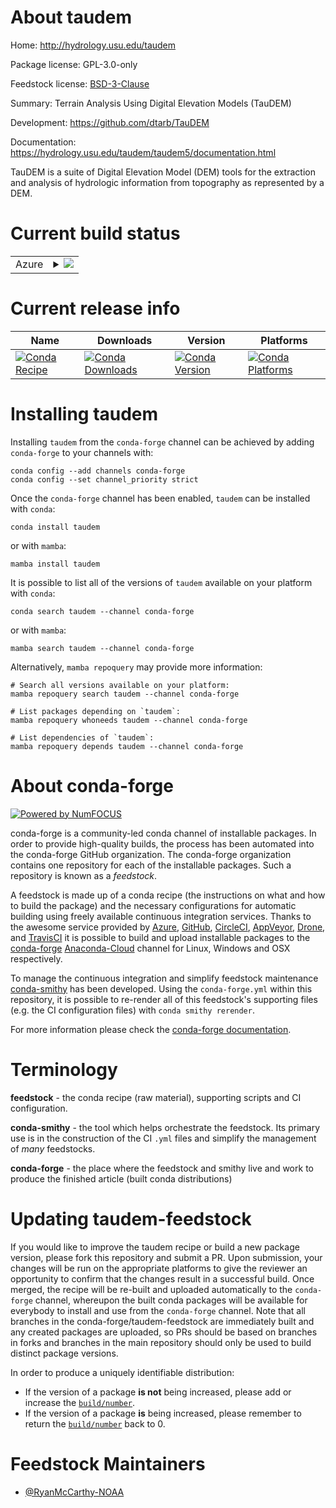 About taudem
============

Home: http://hydrology.usu.edu/taudem

Package license: GPL-3.0-only

Feedstock license: [BSD-3-Clause](https://github.com/conda-forge/taudem-feedstock/blob/main/LICENSE.txt)

Summary: Terrain Analysis Using Digital Elevation Models (TauDEM)

Development: https://github.com/dtarb/TauDEM

Documentation: https://hydrology.usu.edu/taudem/taudem5/documentation.html

TauDEM is a suite of Digital Elevation Model (DEM) tools for the extraction and analysis of hydrologic information from topography as represented by a DEM.

Current build status
====================


<table>
    
  <tr>
    <td>Azure</td>
    <td>
      <details>
        <summary>
          <a href="https://dev.azure.com/conda-forge/feedstock-builds/_build/latest?definitionId=10821&branchName=main">
            <img src="https://dev.azure.com/conda-forge/feedstock-builds/_apis/build/status/taudem-feedstock?branchName=main">
          </a>
        </summary>
        <table>
          <thead><tr><th>Variant</th><th>Status</th></tr></thead>
          <tbody><tr>
              <td>linux_64</td>
              <td>
                <a href="https://dev.azure.com/conda-forge/feedstock-builds/_build/latest?definitionId=10821&branchName=main">
                  <img src="https://dev.azure.com/conda-forge/feedstock-builds/_apis/build/status/taudem-feedstock?branchName=main&jobName=linux&configuration=linux_64_" alt="variant">
                </a>
              </td>
            </tr><tr>
              <td>win_64</td>
              <td>
                <a href="https://dev.azure.com/conda-forge/feedstock-builds/_build/latest?definitionId=10821&branchName=main">
                  <img src="https://dev.azure.com/conda-forge/feedstock-builds/_apis/build/status/taudem-feedstock?branchName=main&jobName=win&configuration=win_64_" alt="variant">
                </a>
              </td>
            </tr>
          </tbody>
        </table>
      </details>
    </td>
  </tr>
</table>

Current release info
====================

| Name | Downloads | Version | Platforms |
| --- | --- | --- | --- |
| [![Conda Recipe](https://img.shields.io/badge/recipe-taudem-green.svg)](https://anaconda.org/conda-forge/taudem) | [![Conda Downloads](https://img.shields.io/conda/dn/conda-forge/taudem.svg)](https://anaconda.org/conda-forge/taudem) | [![Conda Version](https://img.shields.io/conda/vn/conda-forge/taudem.svg)](https://anaconda.org/conda-forge/taudem) | [![Conda Platforms](https://img.shields.io/conda/pn/conda-forge/taudem.svg)](https://anaconda.org/conda-forge/taudem) |

Installing taudem
=================

Installing `taudem` from the `conda-forge` channel can be achieved by adding `conda-forge` to your channels with:

```
conda config --add channels conda-forge
conda config --set channel_priority strict
```

Once the `conda-forge` channel has been enabled, `taudem` can be installed with `conda`:

```
conda install taudem
```

or with `mamba`:

```
mamba install taudem
```

It is possible to list all of the versions of `taudem` available on your platform with `conda`:

```
conda search taudem --channel conda-forge
```

or with `mamba`:

```
mamba search taudem --channel conda-forge
```

Alternatively, `mamba repoquery` may provide more information:

```
# Search all versions available on your platform:
mamba repoquery search taudem --channel conda-forge

# List packages depending on `taudem`:
mamba repoquery whoneeds taudem --channel conda-forge

# List dependencies of `taudem`:
mamba repoquery depends taudem --channel conda-forge
```


About conda-forge
=================

[![Powered by
NumFOCUS](https://img.shields.io/badge/powered%20by-NumFOCUS-orange.svg?style=flat&colorA=E1523D&colorB=007D8A)](https://numfocus.org)

conda-forge is a community-led conda channel of installable packages.
In order to provide high-quality builds, the process has been automated into the
conda-forge GitHub organization. The conda-forge organization contains one repository
for each of the installable packages. Such a repository is known as a *feedstock*.

A feedstock is made up of a conda recipe (the instructions on what and how to build
the package) and the necessary configurations for automatic building using freely
available continuous integration services. Thanks to the awesome service provided by
[Azure](https://azure.microsoft.com/en-us/services/devops/), [GitHub](https://github.com/),
[CircleCI](https://circleci.com/), [AppVeyor](https://www.appveyor.com/),
[Drone](https://cloud.drone.io/welcome), and [TravisCI](https://travis-ci.com/)
it is possible to build and upload installable packages to the
[conda-forge](https://anaconda.org/conda-forge) [Anaconda-Cloud](https://anaconda.org/)
channel for Linux, Windows and OSX respectively.

To manage the continuous integration and simplify feedstock maintenance
[conda-smithy](https://github.com/conda-forge/conda-smithy) has been developed.
Using the ``conda-forge.yml`` within this repository, it is possible to re-render all of
this feedstock's supporting files (e.g. the CI configuration files) with ``conda smithy rerender``.

For more information please check the [conda-forge documentation](https://conda-forge.org/docs/).

Terminology
===========

**feedstock** - the conda recipe (raw material), supporting scripts and CI configuration.

**conda-smithy** - the tool which helps orchestrate the feedstock.
                   Its primary use is in the construction of the CI ``.yml`` files
                   and simplify the management of *many* feedstocks.

**conda-forge** - the place where the feedstock and smithy live and work to
                  produce the finished article (built conda distributions)


Updating taudem-feedstock
=========================

If you would like to improve the taudem recipe or build a new
package version, please fork this repository and submit a PR. Upon submission,
your changes will be run on the appropriate platforms to give the reviewer an
opportunity to confirm that the changes result in a successful build. Once
merged, the recipe will be re-built and uploaded automatically to the
`conda-forge` channel, whereupon the built conda packages will be available for
everybody to install and use from the `conda-forge` channel.
Note that all branches in the conda-forge/taudem-feedstock are
immediately built and any created packages are uploaded, so PRs should be based
on branches in forks and branches in the main repository should only be used to
build distinct package versions.

In order to produce a uniquely identifiable distribution:
 * If the version of a package **is not** being increased, please add or increase
   the [``build/number``](https://docs.conda.io/projects/conda-build/en/latest/resources/define-metadata.html#build-number-and-string).
 * If the version of a package **is** being increased, please remember to return
   the [``build/number``](https://docs.conda.io/projects/conda-build/en/latest/resources/define-metadata.html#build-number-and-string)
   back to 0.

Feedstock Maintainers
=====================

* [@RyanMcCarthy-NOAA](https://github.com/RyanMcCarthy-NOAA/)

